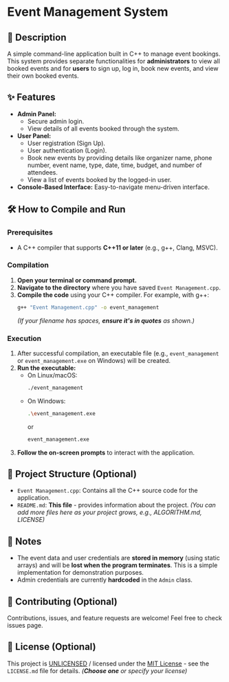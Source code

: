 # Event Management System

## 🚀 Description

A simple command-line application built in C++ to manage event bookings. This system provides separate functionalities for **administrators** to view all booked events and for **users** to sign up, log in, book new events, and view their own booked events.

## ✨ Features

* **Admin Panel:**
    * Secure admin login.
    * View details of all events booked through the system.
* **User Panel:**
    * User registration (Sign Up).
    * User authentication (Login).
    * Book new events by providing details like organizer name, phone number, event name, type, date, time, budget, and number of attendees.
    * View a list of events booked by the logged-in user.
* **Console-Based Interface:** Easy-to-navigate menu-driven interface.

## 🛠️ How to Compile and Run

### Prerequisites

* A C++ compiler that supports **C++11 or later** (e.g., g++, Clang, MSVC).

### Compilation

1.  **Open your terminal or command prompt.**
2.  **Navigate to the directory** where you have saved `Event Management.cpp`.
3.  **Compile the code** using your C++ compiler. For example, with g++:
    ```bash
    g++ "Event Management.cpp" -o event_management
    ```
    *(If your filename has spaces, **ensure it's in quotes** as shown.)*

### Execution

1.  After successful compilation, an executable file (e.g., `event_management` or `event_management.exe` on Windows) will be created.
2.  **Run the executable:**
    * On Linux/macOS:
        ```bash
        ./event_management
        ```
    * On Windows:
        ```bash
        .\event_management.exe
        ```
        or
        ```bash
        event_management.exe
        ```
3.  **Follow the on-screen prompts** to interact with the application.

## 📂 Project Structure (Optional)

* `Event Management.cpp`: Contains all the C++ source code for the application.
* `README.md`: **This file** - provides information about the project.
    *(You can add more files here as your project grows, e.g., ALGORITHM.md, LICENSE)*

## 📝 Notes

* The event data and user credentials are **stored in memory** (using static arrays) and will be **lost when the program terminates**. This is a simple implementation for demonstration purposes.
* Admin credentials are currently **hardcoded** in the `Admin` class.

## 🤝 Contributing (Optional)

Contributions, issues, and feature requests are welcome! Feel free to check issues page.

## 📜 License (Optional)

This project is [UNLICENSED](LICENSE.md) / licensed under the [MIT License](LICENSE.md) - see the `LICENSE.md` file for details. *(**Choose one** or specify your license)*
